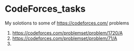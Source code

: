 # CodeForces_tasks
My solotions to some of https://codeforces.com/ problems

1. https://codeforces.com/problemset/problem/1720/A
2. https://codeforces.com/problemset/problem/71/A
3.
